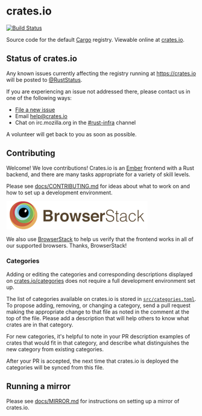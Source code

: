 # crates.io

[![Build Status](https://travis-ci.org/rust-lang/crates.io.svg?branch=master)](https://travis-ci.org/rust-lang/crates.io)

Source code for the default [Cargo](http://doc.crates.io) registry. Viewable
online at [crates.io](https://crates.io).

## Status of crates.io

Any known issues currently affecting the registry running at https://crates.io
will be posted to [@RustStatus](https://twitter.com/ruststatus).

If you are experiencing an issue not addressed there, please contact us in one
of the following ways:

- [File a new issue](https://github.com/rust-lang/crates.io/issues/new)
- Email [help@crates.io](mailto:help@crates.io)
- Chat on irc.mozilla.org in the [#rust-infra](https://kiwiirc.com/client/irc.mozilla.org:+6667/#rust-infra) channel

A volunteer will get back to you as soon as possible.

## Contributing

Welcome! We love contributions! Crates.io is an [Ember](https://emberjs.com/)
frontend with a Rust backend, and there are many tasks appropriate for a
variety of skill levels.

Please see [docs/CONTRIBUTING.md](https://github.com/rust-lang/crates.io/blob/master/docs/CONTRIBUTING.md) for ideas about what to work on and how to set up a development
environment.

<a href="https://www.browserstack.com">
    <img src="browserstack-logo.png" alt="BrowserStack" />
</a>

We also use [BrowserStack](https://www.browserstack.com) to help us verify that the frontend works in all of our supported browsers. Thanks, BrowserStack!

### Categories

Adding or editing the categories and corresponding descriptions displayed on
[crates.io/categories](https://crates.io/categories) does not require a full
development environment set up.

The list of categories available on crates.io is stored in
[`src/categories.toml`](https://github.com/rust-lang/crates.io/blob/master/src/categories.toml).
To propose adding, removing, or changing a category, send a pull request making
the appropriate change to that file as noted in the comment at the top of the
file. Please add a description that will help others to know what crates are in
that category.

For new categories, it's helpful to note in your PR description examples of
crates that would fit in that category, and describe what distinguishes the new
category from existing categories.

After your PR is accepted, the next time that crates.io is deployed the
categories will be synced from this file.

## Running a mirror

Please see [docs/MIRROR.md](https://github.com/rust-lang/crates.io/blob/master/docs/MIRROR.md) for instructions on setting up a mirror of crates.io.
